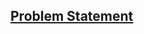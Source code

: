 <h2><a href="https://github.com/gijoncheng/CapstoneProject-OSU-65/blob/master/problem_statement/problem-statement.pdf">Problem Statement</a></h2>